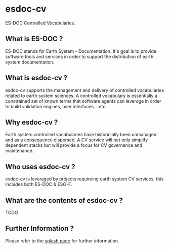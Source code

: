 esdoc-cv
===========================================================

ES-DOC Controlled Vocabularies.

What is ES-DOC ?
--------------------------------------

ES-DOC stands for Earth System - Documentation.  It's goal is to provide software tools and services in order to support the distribution of earth system documentation.

What is esdoc-cv ?
--------------------------------------

esdoc-cv supports the management and delivery of controlled vocabularies related to earth system sciences.  A controlled vocabulary is essentially a constrained set of known terms that software agents can leverage in order to build validation engines, user interfaces ...etc.


Why esdoc-cv ?
--------------------------------------

Earth system controlled vocabularies have historicially been unmanaged and as a consequence dispersed.  A CV service will not only simplify dependent stacks but will provide a focus for CV governance and maintenance.


Who uses esdoc-cv ?
--------------------------------------

esdoc-cv is leveraged by projects requireing earth system CV services, this includes both ES-DOC & ESG-F.


What are the contents of esdoc-cv ?
--------------------------------------

TODO

Further Information ?
--------------------------------------

Please refer to the [splash page](http:es-doc.org) for further information.